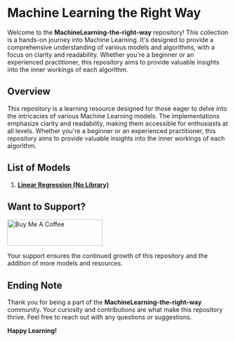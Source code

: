 # Machine Learning the Right Way

Welcome to the **MachineLearning-the-right-way** repository! This collection is a hands-on journey into Machine Learning. It's designed to provide a comprehensive understanding of various models and algorithms, with a focus on clarity and readability. Whether you're a beginner or an experienced practitioner, this repository aims to provide valuable insights into the inner workings of each algorithm.

## Overview

This repository is a learning resource designed for those eager to delve into the intricacies of various Machine Learning models. The implementations emphasize clarity and readability, making them accessible for enthusiasts at all levels. Whether you're a beginner or an experienced practitioner, this repository aims to provide valuable insights into the inner workings of each algorithm.

## List of Models

1. [**Linear Regression (No Library)**](https://github.com/UsamaKashif/MachineLearning-the-right-way/tree/main/01-%20LinearRegression%20no%20library)

## Want to Support?

<a href="https://www.buymeacoffee.com/usamaKashif" target="_blank"><img src="https://cdn.buymeacoffee.com/buttons/v2/default-yellow.png" alt="Buy Me A Coffee" style="height: 60px !important;width: 217px !important;" ></a>

Your support ensures the continued growth of this repository and the addition of more models and resources.

## Ending Note

Thank you for being a part of the **MachineLearning-the-right-way** community. Your curiosity and contributions are what make this repository thrive. Feel free to reach out with any questions or suggestions.

**Happy Learning!**
